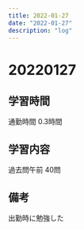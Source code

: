 ```yaml
---
title: 2022-01-27
date: "2022-01-27"
description: "log"
---
```


# 20220127

## 学習時間
通勤時間
0.3時間

## 学習内容
過去問午前
40問
## 備考
出勤時に勉強した